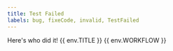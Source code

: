 ```yaml
---
title: Test Failed
labels: bug, fixeCode, invalid, TestFailed
---
```

Here's who did it! {{ env.TITLE }} {{ env.WORKFLOW }}
